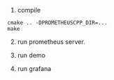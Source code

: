 
1. compile

```
cmake .. -DPROMETHEUSCPP_DIR=...
make
```


2. run prometheus server.

3. run demo

4. run grafana